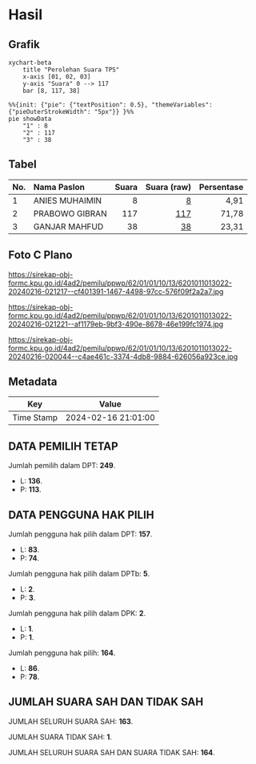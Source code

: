 # Hasil

## Grafik

```mermaid
xychart-beta
    title "Perolehan Suara TPS"
    x-axis [01, 02, 03]
    y-axis "Suara" 0 --> 117
    bar [8, 117, 38]
```

```mermaid
%%{init: {"pie": {"textPosition": 0.5}, "themeVariables": {"pieOuterStrokeWidth": "5px"}} }%%
pie showData
    "1" : 8
    "2" : 117
    "3" : 38
```

## Tabel

| No. | Nama Paslon    | Suara | Suara (raw) | Persentase |
|:--- |:-------------- | -----:| -----------:| ----------:|
| 1   | ANIES MUHAIMIN | 8     | [8][p-1]    | 4,91       |
| 2   | PRABOWO GIBRAN | 117   | [117][p-2]  | 71,78      |
| 3   | GANJAR MAHFUD  | 38    | [38][p-3]   | 23,31      |


[p-1]: https://github.com/gigit-pemilu/pemilu-2024-62-kalimantan-tengah/blob/main/pilpres/hitung-suara/sub/62-kalimantan-tengah/sub/01-kotawaringin-barat/sub/01-kumai/sub/1013-kumai-hilir/sub/022-tps/sub/paslon-1.txt
[p-2]: https://github.com/gigit-pemilu/pemilu-2024-62-kalimantan-tengah/blob/main/pilpres/hitung-suara/sub/62-kalimantan-tengah/sub/01-kotawaringin-barat/sub/01-kumai/sub/1013-kumai-hilir/sub/022-tps/sub/paslon-2.txt
[p-3]: https://github.com/gigit-pemilu/pemilu-2024-62-kalimantan-tengah/blob/main/pilpres/hitung-suara/sub/62-kalimantan-tengah/sub/01-kotawaringin-barat/sub/01-kumai/sub/1013-kumai-hilir/sub/022-tps/sub/paslon-3.txt

## Foto C Plano

https://sirekap-obj-formc.kpu.go.id/4ad2/pemilu/ppwp/62/01/01/10/13/6201011013022-20240216-021217--cf401391-1467-4498-97cc-576f09f2a2a7.jpg

https://sirekap-obj-formc.kpu.go.id/4ad2/pemilu/ppwp/62/01/01/10/13/6201011013022-20240216-021221--af1179eb-9bf3-490e-8678-46e199fc1974.jpg

https://sirekap-obj-formc.kpu.go.id/4ad2/pemilu/ppwp/62/01/01/10/13/6201011013022-20240216-020044--c4ae461c-3374-4db8-9884-626056a923ce.jpg


## Metadata

| Key        | Value               |
| ---------- | ------------------- |
| Time Stamp | 2024-02-16 21:01:00 |


## DATA PEMILIH TETAP

Jumlah pemilih dalam DPT: **249**.
 * L: **136**.
 * P: **113**.

## DATA PENGGUNA HAK PILIH

Jumlah pengguna hak pilih dalam DPT: **157**.
 * L: **83**.
 * P: **74**.

Jumlah pengguna hak pilih dalam DPTb: **5**.
 * L: **2**.
 * P: **3**.

Jumlah pengguna hak pilih dalam DPK: **2**.
 * L: **1**.
 * P: **1**.

Jumlah pengguna hak pilih: **164**.
 * L: **86**.
 * P: **78**.

## JUMLAH SUARA SAH DAN TIDAK SAH

JUMLAH SELURUH SUARA SAH: **163**.

JUMLAH SUARA TIDAK SAH: **1**.

JUMLAH SELURUH SUARA SAH DAN SUARA TIDAK SAH: **164**.


